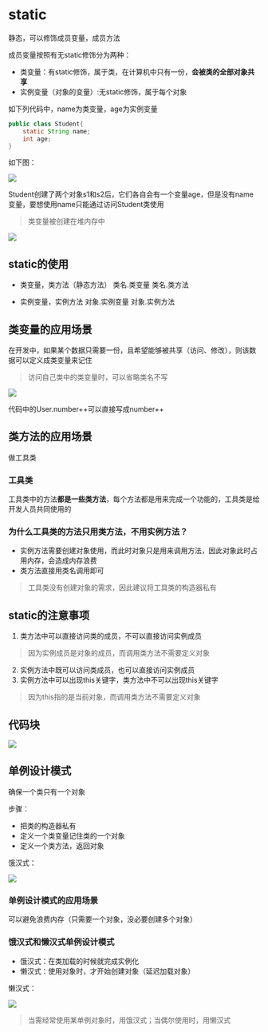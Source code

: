 # static

静态，可以修饰成员变量，成员方法

成员变量按照有无static修饰分为两种：

* 类变量：有static修饰，属于类，在计算机中只有一份，**会被类的全部对象共享**
* 实例变量（对象的变量）:无static修饰，属于每个对象

如下列代码中，name为类变量，age为实例变量

```java
public class Student{
    static String name;
    int age;
}
```

如下图：

![](images/2024-03-05-17-04-31.png)

Student创建了两个对象s1和s2后，它们各自会有一个变量age，但是没有name变量，要想使用name只能通过访问Student类使用

>类变量被创建在堆内存中

![](images/2024-03-05-17-07-17.png)

## static的使用

* 类变量，类方法（静态方法）
类名.类变量
类名.类方法

* 实例变量，实例方法
对象.实例变量
对象.实例方法

## 类变量的应用场景

在开发中，如果某个数据只需要一份，且希望能够被共享（访问、修改），则该数据可以定义成类变量来记住

>访问自己类中的类变量时，可以省略类名不写

![](images/2024-03-05-17-12-39.png)

代码中的User.number++可以直接写成number++

## 类方法的应用场景

做工具类

### 工具类

工具类中的方法**都是一些类方法**，每个方法都是用来完成一个功能的，工具类是给开发人员共同使用的

### 为什么工具类的方法只用类方法，不用实例方法？

* 实例方法需要创建对象使用，而此时对象只是用来调用方法，因此对象此时占用内存，会造成内存浪费
* 类方法直接用类名调用即可

>工具类没有创建对象的需求，因此建议将工具类的构造器私有

## static的注意事项

1. 类方法中可以直接访问类的成员，不可以直接访问实例成员
   
>因为实例成员是对象的成员，而调用类方法不需要定义对象

2. 实例方法中既可以访问类成员，也可以直接访问实例成员
3. 实例方法中可以出现this关键字，类方法中不可以出现this关键字
   
>因为this指的是当前对象，而调用类方法不需要定义对象

## 代码块

![](images/2024-03-07-21-55-12.png)

## 单例设计模式

确保一个类只有一个对象

步骤：
* 把类的构造器私有
* 定义一个类变量记住类的一个对象
* 定义一个类方法，返回对象

饿汉式：

![](images/2024-03-07-22-01-54.png)

### 单例设计模式的应用场景

可以避免浪费内存（只需要一个对象，没必要创建多个对象）

### 饿汉式和懒汉式单例设计模式

* 饿汉式：在类加载的时候就完成实例化
* 懒汉式：使用对象时，才开始创建对象（延迟加载对象）

懒汉式：

![](images/2024-03-07-22-38-18.png)

>当需经常使用某单例对象时，用饿汉式；当偶尔使用时，用懒汉式